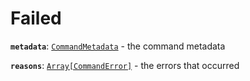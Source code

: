 # Failed

**`metadata`**: [`CommandMetadata`](CommandMetadata.md) - the command metadata

**`reasons`**: [`Array[CommandError]`](CommandError.md) - the errors that occurred
